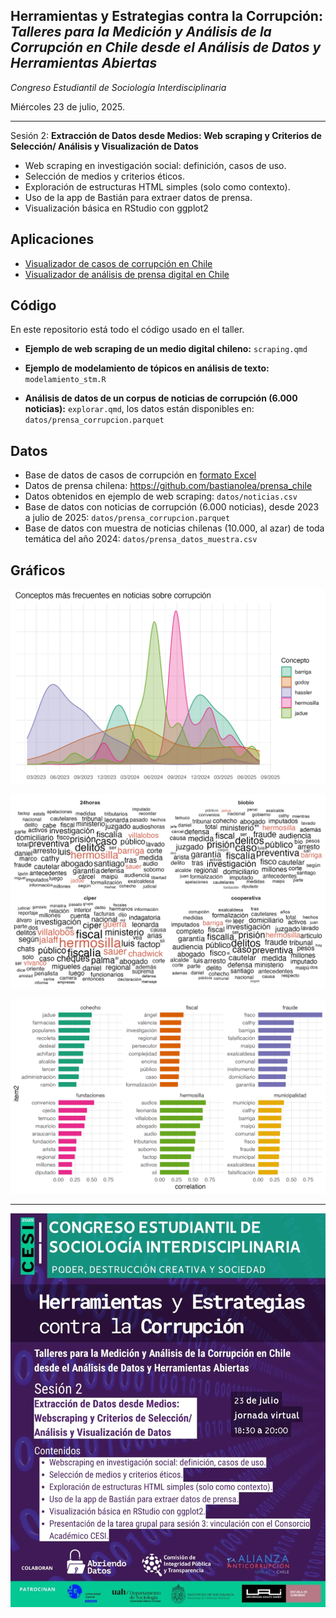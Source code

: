 ## Herramientas y Estrategias contra la Corrupción: _Talleres para la Medición y Análisis de la Corrupción en Chile desde el Análisis de Datos y Herramientas Abiertas_

_Congreso Estudiantil de Sociología Interdisciplinaria_

Miércoles 23 de julio, 2025.

----

Sesión 2: **Extracción de Datos desde Medios: Web scraping y Criterios de Selección/ Análisis y Visualización de Datos**

- Web scraping en investigación social: definición, casos de uso.
- Selección de medios y criterios éticos.
- Exploración de estructuras HTML simples (solo como contexto).
- Uso de la app de Bastián para extraer datos de prensa.
- Visualización básica en RStudio con ggplot2

## Aplicaciones
- [Visualizador de casos de corrupción en Chile](https://bastianoleah.shinyapps.io/corrupcion_chile/)
- [Visualizador de análisis de prensa digital en Chile](https://bastianoleah.shinyapps.io/prensa_chile/)

## Código
En este repositorio está todo el código usado en el taller.

- **Ejemplo de web scraping de un medio digital chileno:** `scraping.qmd`

- **Ejemplo de modelamiento de tópicos en análisis de texto:** `modelamiento_stm.R`

- **Análisis de datos de un corpus de noticias de corrupción (6.000 noticias):** `explorar.qmd`, los datos están disponibles en: `datos/prensa_corrupcion.parquet`


## Datos

- Base de datos de casos de corrupción en [formato Excel](https://github.com/bastianolea/corrupcion_chile/raw/main/datos/casos_corrupcion_chile.xlsx)
- Datos de prensa chilena: https://github.com/bastianolea/prensa_chile
- Datos obtenidos en ejemplo de web scraping: `datos/noticias.csv`
- Base de datos con noticias de corrupción (6.000 noticias), desde 2023 a julio de 2025: `datos/prensa_corrupcion.parquet`
- Base de datos con muestra de noticias chilenas (10.000, al azar) de toda temática del año 2024: `datos/prensa_datos_muestra.csv`


## Gráficos

![](gráficos/000009.png)

![](gráficos/000011.png)

![](gráficos/000010.png)

----

![](afiches/520292252_17869041642406408_5804249044065817215_n.webp)